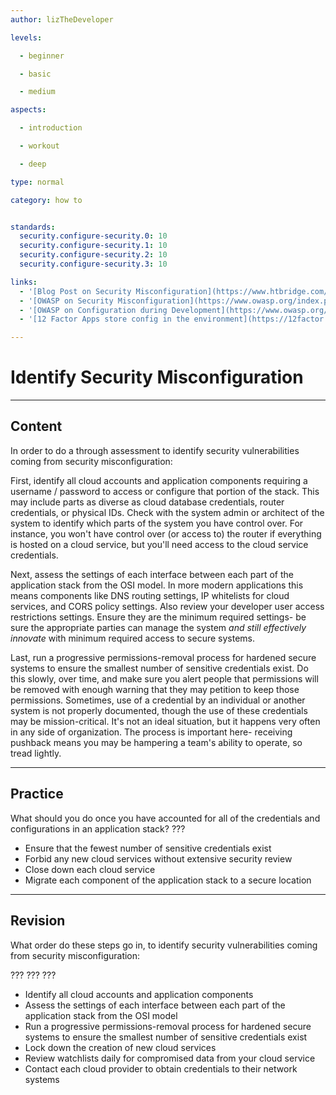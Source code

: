 ```yaml
---
author: lizTheDeveloper

levels:

  - beginner

  - basic

  - medium

aspects:

  - introduction

  - workout

  - deep

type: normal

category: how to


standards:
  security.configure-security.0: 10
  security.configure-security.1: 10
  security.configure-security.2: 10
  security.configure-security.3: 10

links:
  - '[Blog Post on Security Misconfiguration](https://www.htbridge.com/blog/OWASP-security-misconfiguration.html)'
  - '[OWASP on Security Misconfiguration](https://www.owasp.org/index.php/Top_10_2013-A5-Security_Misconfiguration)'
  - '[OWASP on Configuration during Development](https://www.owasp.org/index.php/Configuration)'
  - '[12 Factor Apps store config in the environment](https://12factor.net/config)'

---
```


# Identify Security Misconfiguration

---
## Content

In order to do a through assessment to identify security vulnerabilities coming from security misconfiguration:

First, identify all cloud accounts and application components requiring a username / password to access or configure that portion of the stack. This may include parts as diverse as cloud database credentials, router credentials, or physical IDs. Check with the system admin or architect of the system to identify which parts of the system you have control over. For instance, you won't have control over (or access to) the router if everything is hosted on a cloud service, but you'll need access to the cloud service credentials.

Next, assess the settings of each interface between each part of the application stack from the OSI model. In more modern applications this means components like DNS routing settings, IP whitelists for cloud services, and CORS policy settings. Also review your developer user access restrictions settings. Ensure they are the minimum required settings- be sure the appropriate parties can manage the system _and still effectively innovate_ with minimum required access to secure systems.

Last, run a progressive permissions-removal process for hardened secure systems to ensure the smallest number of sensitive credentials exist. Do this slowly, over time, and make sure you alert people that permissions will be removed with enough warning that they may petition to keep those permissions. Sometimes, use of a credential by an individual or another system is not properly documented, though the use of these credentials may be mission-critical. It's not an ideal situation, but it happens very often in any side of organization. The process is important here- receiving pushback means you may be hampering a team's ability to operate, so tread lightly.
 
---
## Practice

What should you do once you have accounted for all of the credentials and configurations in an application stack? ???

* Ensure that the fewest number of sensitive credentials exist
* Forbid any new cloud services without extensive security review
* Close down each cloud service
* Migrate each component of the application stack to a secure location

---
## Revision

What order do these steps go in, to identify security vulnerabilities coming from security misconfiguration:

???
???
???

* Identify all cloud accounts and application components
* Assess the settings of each interface between each part of the application stack from the OSI model
* Run a progressive permissions-removal process for hardened secure systems to ensure the smallest number of sensitive credentials exist
* Lock down the creation of new cloud services
* Review watchlists daily for compromised data from your cloud service
* Contact each cloud provider to obtain credentials to their network systems
